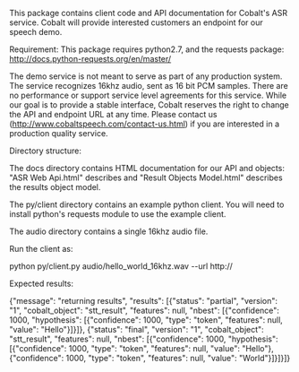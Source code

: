 This package contains client code and API documentation for Cobalt's ASR service. Cobalt will provide interested customers an endpoint for our speech demo.

Requirement: This package requires python2.7, and the requests package: http://docs.python-requests.org/en/master/

The demo service is not meant to serve as part of any production system. The service recognizes 16khz audio, sent as 16 bit PCM samples. There are no performance or support service level agreements for this service. While our goal is to provide a stable interface, Cobalt reserves the right to change the API and endpoint URL at any time. Please contact us (http://www.cobaltspeech.com/contact-us.html) if you are interested in a production quality service.

Directory structure:

The docs directory contains HTML documentation for our API and objects: "ASR Web Api.html" describes and "Result Objects Model.html" describes the results object model.

The py/client directory contains an example python client. You will need to install python's requests module to use the example client.

The audio directory contains a single 16khz audio file.

Run the client as:

python py/client.py audio/hello_world_16khz.wav --url http://<url provided by Cobalt>

Expected results:

{"message": "returning results", "results": [{"status": "partial", "version": "1", "cobalt_object": "stt_result", "features": null, "nbest": [{"confidence": 1000, "hypothesis": [{"confidence": 1000, "type": "token", "features": null, "value": "Hello"}]}]}, {"status": "final", "version": "1", "cobalt_object": "stt_result", "features": null, "nbest": [{"confidence": 1000, "hypothesis": [{"confidence": 1000, "type": "token", "features": null, "value": "Hello"}, {"confidence": 1000, "type": "token", "features": null, "value": "World"}]}]}]}

